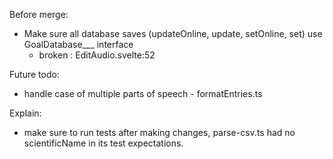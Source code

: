 Before merge:
- Make sure all database saves (updateOnline, update, setOnline, set) use GoalDatabase___ interface
  - broken : EditAudio.svelte:52

Future todo: 
- handle case of multiple parts of speech - formatEntries.ts

Explain:
- make sure to run tests after making changes, parse-csv.ts had no scientificName in its test expectations.